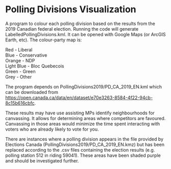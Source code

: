 # Polling Divisions Visualization
A program to colour each polling division based on the results from the 2019 Canadian federal election. Running
the code will generate LabelledPollingDivisions.kml. It can be opened with Google Maps (or ArcGIS Earth, etc).
The colour-party map is:

Red - Liberal \
Blue - Conservative \
Orange - NDP \
Light Blue - Bloc Quebecois \
Green - Green \
Grey - Other

The program depends on PollingDivisions2019/PD_CA_2019_EN.kml which can be downloaded from
https://open.canada.ca/data/en/dataset/e70e3263-8584-4f22-94cb-8c15b616cbfc.

These results may have use assisting MPs identify neighbourhoods for canvassing. It allows for determining areas
where competitors are favoured. Canvassing in those areas would minimize the time spent interacting with voters
who are already likely to vote for you.

There are instances where a polling division appears in the file provided by Elections Canada
(PollingDivisions2019/PD_CA_2019_EN.kmz) but has been replaced according to the .csv files containing the election
results (e.g. polling station 512 in riding 59041). These areas have been shaded purple and should be
investigated further.

